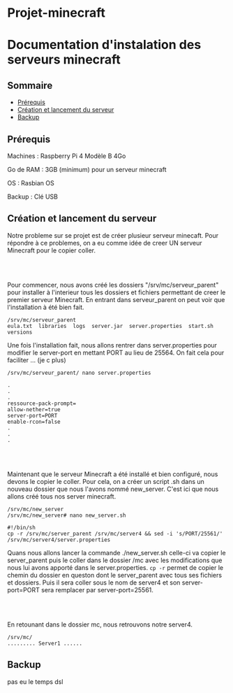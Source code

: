 # Projet-minecraft

# Documentation d'instalation des serveurs minecraft

## Sommaire

- [Prérequis](#p0)
- [Création et lancement du serveur](#p1)
- [Backup](#p1)


## Prérequis <a name="p0"></a>

Machines : Raspberry Pi 4 Modèle B 4Go

Go de RAM : 3GB (minimum) pour un serveur minecraft

OS : Rasbian OS

Backup : Clé USB

## Création et lancement du serveur <a name="p1"></a>

Notre probleme sur se projet est de créer plusieur serveur minecaft. Pour répondre à ce problemes, on a eu comme idée de creer UN serveur Minecraft pour le copier coller.

<br></br>

Pour commencer, nous avons créé les dossiers "/srv/mc/serveur_parent" pour installer à l'interieur tous les dossiers et fichiers permettant de creer le premier serveur Minecraft. En entrant dans serveur_parent on peut voir que l'installation à été bien fait.
```
/srv/mc/serveur_parent
eula.txt  libraries  logs  server.jar  server.properties  start.sh  versions
```
Une fois l'installation fait, nous allons rentrer dans server.properties pour modifier le server-port en mettant PORT au lieu de 25564. On fait cela pour faciliter ... (je c plus) 
```
/srv/mc/serveur_parent/ nano server.properties
```
```
.
.
.
ressource-pack-prompt=
allow-nether=true
server-port=PORT
enable-rcon=false
.
.
.

```

<br></br>

Maintenant que le serveur Minecraft a été installé et bien configuré, nous devons le copier le coller. Pour cela, on a créer un script .sh dans un nouveau dossier que nous l'avons nommé new_server. C'est ici que nous allons créé tous nos server minecraft.
```
/srv/mc/new_server
/srv/mc/new_server# nano new_server.sh
```
```
#!/bin/sh
cp -r /srv/mc/server_parent /srv/mc/server4 && sed -i 's/PORT/25561/' /srv/mc/server4/server.properties
```
Quans nous allons lancer la commande ./new_server.sh celle-ci va copier le server_parent puis le coller dans le dossier /mc avec les modifications que nous lui avons apporté dans le server.properties.
```cp -r``` permet de copier le chemin du dossier en queston dont le server_parent avec tous ses fichiers et dossiers.
Puis il sera coller sous le nom de server4 et son server-port=PORT sera remplacer par server-port=25561.

<br></br>

En retounant dans le dossier mc, nous retrouvons notre server4.
```
/srv/mc/
......... Server1 ......
```

## Backup <a name="p0"></a>

pas eu le temps dsl 


























 
